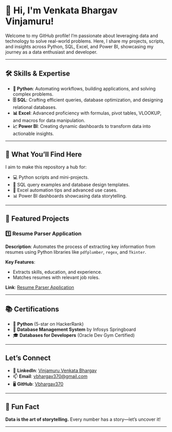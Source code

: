 <!-- ## Hi there 👋 -->

<!--
**Vbhargav370/vbhargav370** is a ✨ _special_ ✨ repository because its `README.md` (this file) appears on your GitHub profile.

Here are some ideas to get you started:

- 🔭 I’m currently working on ...
- 🌱 I’m currently learning ...
- 👯 I’m looking to collaborate on ...
- 🤔 I’m looking for help with ...
- 💬 Ask me about ...
- 📫 How to reach me: ...
- 😄 Pronouns: ...
- ⚡ Fun fact: ...
-->

<!-- 👋 Hi, I'm Venkata Bhargav Vinjamuru!
Welcome to my GitHub profile! I’m passionate about leveraging data and technology to solve real-world problems. Here, I share my projects, scripts, and insights across Python, SQL, Excel, and Power BI, showcasing my journey as a data enthusiast and developer.

🛠️ Skills & Expertise

🐍 Python: Automating workflows, building applications, and solving complex problems.

🗄️ SQL: Crafting efficient queries, database optimization, and designing relational databases.

📊 Excel: Advanced proficiency with formulas, pivot tables, VLOOKUP, and macros for data manipulation.

📈 Power BI: Creating dynamic dashboards to transform data into actionable insights.

🚀 What You’ll Find Here
I aim to make this repository a hub for:

💻 Python scripts and mini-projects.

📂 SQL query examples and database design templates.

📑 Excel automation tips and advanced use cases.

📊 Power BI dashboards showcasing data storytelling.


📌 Featured Projects

1️⃣ Resume Parser Application

Description: Automates the process of extracting key information from resumes using Python libraries like pdfplumber, regex, and Tkinter.
Key Features:

Extracts skills, education, and experience.
Matches resumes with relevant job roles. 
Link : https://github.com/Vbhargav370/resume_parser.py

📚 Certifications

🌟 Python (5-star on HackerRank)

🏅 Database Management System by Infosys Springboard

🎓 Databases for Developers (Oracle Dev Gym Certified)

Let’s Connect

💼 LinkedIn: Vinjamuru Venkata Bhargav

📫 Email: vbhargav370@gmail.com

🖥️ GitHub: Vbhargav370

Feel free to explore my repositories and leave your feedback or suggestions. Let’s grow and learn together! 🚀

🖤 Fun Fact
Data is the art of storytelling. Every number has a story—let’s uncover it!

-->

# 👋 Hi, I'm Venkata Bhargav Vinjamuru!

Welcome to my GitHub profile! I’m passionate about leveraging data and technology to solve real-world problems. Here, I share my projects, scripts, and insights across Python, SQL, Excel, and Power BI, showcasing my journey as a data enthusiast and developer.

---

## 🛠️ Skills & Expertise

- **🐍 Python**: Automating workflows, building applications, and solving complex problems.
- **🗄️ SQL**: Crafting efficient queries, database optimization, and designing relational databases.
- **📊 Excel**: Advanced proficiency with formulas, pivot tables, VLOOKUP, and macros for data manipulation.
- **📈 Power BI**: Creating dynamic dashboards to transform data into actionable insights.

---

## 🚀 What You’ll Find Here

I aim to make this repository a hub for:

- 💻 Python scripts and mini-projects.
- 📂 SQL query examples and database design templates.
- 📑 Excel automation tips and advanced use cases.
- 📊 Power BI dashboards showcasing data storytelling.

---

## 📌 Featured Projects

### 1️⃣ Resume Parser Application

**Description**: Automates the process of extracting key information from resumes using Python libraries like `pdfplumber`, `regex`, and `Tkinter`.

**Key Features**:
- Extracts skills, education, and experience.
- Matches resumes with relevant job roles.

**Link**: [Resume Parser Application](https://github.com/Vbhargav370/resume_parser.py)

---

## 📚 Certifications

- 🌟 **Python** (5-star on HackerRank)
- 🏅 **Database Management System** by Infosys Springboard
- 🎓 **Databases for Developers** (Oracle Dev Gym Certified)

---

## Let’s Connect

- 💼 **LinkedIn**: [Vinjamuru Venkata Bhargav](https://www.linkedin.com/in/vbhargav370)
- 📫 **Email**: [vbhargav370@gmail.com](mailto:vbhargav370@gmail.com)
- 🖥️ **GitHub**: [Vbhargav370](https://github.com/Vbhargav370)

---

## 🖤 Fun Fact

**Data is the art of storytelling.** Every number has a story—let’s uncover it!

---




